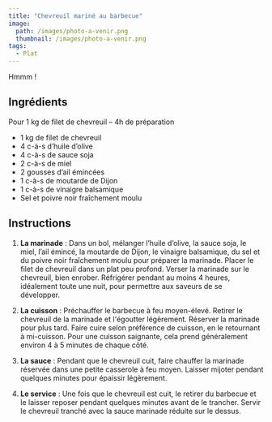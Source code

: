 ```yaml
---
title: "Chevreuil mariné au barbecue"
image: 
  path: /images/photo-a-venir.png
  thumbnail: /images/photo-a-venir.png
tags:
  - Plat
---
```

Hmmm !

## Ingrédients

Pour 1 kg de filet de chevreuil – 4h de préparation

* 1 kg de filet de chevreuil
* 4 c-à-s d’huile d’olive
* 4 c-à-s de sauce soja
* 2 c-à-s de miel
* 2 gousses d’ail émincées
* 1 c-à-s de moutarde de Dijon
* 1 c-à-s de vinaigre balsamique
* Sel et poivre noir fraîchement moulu



## Instructions

1. **La marinade** : Dans un bol, mélanger l’huile d’olive, la sauce soja, le miel, l’ail émincé, la moutarde de Dijon, le vinaigre balsamique, du sel et du poivre noir fraîchement moulu pour préparer la marinade. Placer le filet de chevreuil dans un plat peu profond. Verser la marinade sur le chevreuil, bien enrober. Réfrigérer pendant au moins 4 heures, idéalement toute une nuit, pour permettre aux saveurs de se développer.
2. **La cuisson** : Préchauffer le barbecue à feu moyen-élevé. Retirer le chevreuil de la marinade et l'égoutter légèrement. Réserver la marinade pour plus tard. Faire cuire selon préférence de cuisson, en le retournant à mi-cuisson. Pour une cuisson saignante, cela prend généralement environ 4 à 5 minutes de chaque côté. 

3. **La sauce** : Pendant que le chevreuil cuit, faire chauffer la marinade réservée dans une petite casserole à feu moyen. Laisser mijoter pendant quelques minutes pour épaissir légèrement.

4. **Le service** : Une fois que le chevreuil est cuit, le retirer du barbecue et le laisser reposer pendant quelques minutes avant de le trancher. Servir le chevreuil tranché avec la sauce marinade réduite sur le dessus. 
